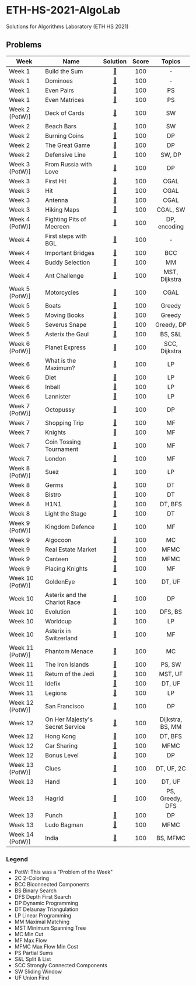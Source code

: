 # ETH-HS-2021-AlgoLab
Solutions for Algorithms Laboratory (ETH HS 2021)

## Problems

|Week|Name|Solution|Score|Topics| 
|-----|-----|:---:|:---:|:---:|
| Week 1         | Build the Sum | [:page_with_curl:](src/build_the_sum.cpp) | 100 | - |
| Week 1         | Dominoes | [:page_with_curl:](src/dominoes.cpp) | 100 | - |
| Week 1         | Even Pairs | [:page_with_curl:](src/even_pairs.cpp) | 100 | PS |
| Week 1         | Even Matrices | [:page_with_curl:](src/even_matrices.cpp) | 100 | PS |
| Week 2 (PotW)] | Deck of Cards | [:page_with_curl:](src/deck_of_cards.cpp) | 100 | SW |
| Week 2         | Beach Bars | [:page_with_curl:](src/beach_bars.cpp) | 100 | SW |
| Week 2         | Burning Coins | [:page_with_curl:](src/burning_coins.cpp) | 100 | DP |
| Week 2         | The Great Game | [:page_with_curl:](src/the_great_game.cpp) | 100 | DP |
| Week 2         | Defensive Line | [:page_with_curl:](src/defensive_line.cpp) | 100 | SW, DP |
| Week 3 (PotW)] | From Russia with Love | [:page_with_curl:](src/from_russia_with_love.cpp) | 100 | DP |
| Week 3         | First Hit | [:page_with_curl:](src/first_hit.cpp) | 100 | CGAL |
| Week 3         | Hit | [:page_with_curl:](src/hit.cpp) | 100 | CGAL |
| Week 3         | Antenna | [:page_with_curl:](src/antenna.cpp) | 100 | CGAL |
| Week 3         | Hiking Maps | [:page_with_curl:](src/hiking_maps.cpp) | 100 | CGAL, SW |
| Week 4 (PotW)] | Fighting Pits of Meereen | [:page_with_curl:](src/fighting_pits_of_meereen.cpp) | 100 | DP, encoding |
| Week 4         | First steps with BGL | [:page_with_curl:](src/first_steps_with_bgl.cpp) | 100 | - |
| Week 4         | Important Bridges | [:page_with_curl:](src/important_bridges.cpp) | 100 | BCC |
| Week 4         | Buddy Selection | [:page_with_curl:](src/buddy_selection.cpp) | 100 | MM |
| Week 4         | Ant Challenge | [:page_with_curl:](src/ant_challenge.cpp) | 100 | MST, Dijkstra |
| Week 5 (PotW)] | Motorcycles | [:page_with_curl:](src/motorcycles.cpp) | 100 | CGAL |
| Week 5         | Boats | [:page_with_curl:](src/boats.cpp) | 100 | Greedy |
| Week 5         | Moving Books | [:page_with_curl:](src/moving_books.cpp) | 100 | Greedy |
| Week 5         | Severus Snape | [:page_with_curl:](src/severus_snape.cpp) | 100 | Greedy, DP |
| Week 5         | Asterix the Gaul | [:page_with_curl:](src/asterix_the_gaul.cpp) | 100 | BS, S&L |
| Week 6 (PotW)] | Planet Express | [:page_with_curl:](src/planet_express.cpp) | 100 | SCC, Dijkstra |
| Week 6         | What is the Maximum? | [:page_with_curl:](src/what_is_the_maximum.cpp) | 100 | LP |
| Week 6         | Diet | [:page_with_curl:](src/diet.cpp) | 100 | LP |
| Week 6         | Inball | [:page_with_curl:](src/inball.cpp) | 100 | LP |
| Week 6         | Lannister | [:page_with_curl:](src/lannister.cpp) | 100 | LP |
| Week 7 (PotW)] | Octopussy | [:page_with_curl:](src/octopussy.cpp) | 100 | DP |
| Week 7         | Shopping Trip | [:page_with_curl:](src/shopping_trip.cpp) | 100 | MF |
| Week 7         | Knights | [:page_with_curl:](src/knights.cpp) | 100 | MF |
| Week 7         | Coin Tossing Tournament | [:page_with_curl:](src/coin_tossing_tournament.cpp) | 100 | MF |
| Week 7         | London | [:page_with_curl:](src/london.cpp) | 100 | MF |
| Week 8 (PotW)] | Suez | [:page_with_curl:](src/suez.cpp) | 100 | LP |
| Week 8         | Germs | [:page_with_curl:](src/germs.cpp) | 100 | DT |
| Week 8         | Bistro | [:page_with_curl:](src/bistro.cpp) | 100 | DT |
| Week 8         | H1N1 | [:page_with_curl:](src/h1n1.cpp) | 100 | DT, BFS |
| Week 8         | Light the Stage | [:page_with_curl:](src/light_the_stage.cpp) | 100 | DT |
| Week 9 (PotW)] | Kingdom Defence | [:page_with_curl:](src/kingdom_defence.cpp) | 100 | MF |
| Week 9         | Algocoon | [:page_with_curl:](src/algocoon.cpp) | 100 | MC |
| Week 9         | Real Estate Market | [:page_with_curl:](src/real_estate_market.cpp) | 100 | MFMC |
| Week 9         | Canteen | [:page_with_curl:](src/canteen.cpp) | 100 | MFMC |
| Week 9         | Placing Knights | [:page_with_curl:](src/placing_knights.cpp) | 100 | MF |
| Week 10 (PotW)]| GoldenEye | [:page_with_curl:](src/golden_eye.cpp) | 100 | DT, UF |
| Week 10        | Asterix and the Chariot Race | [:page_with_curl:](src/asterix_and_the_chariot_race.cpp) | 100 | DP |
| Week 10        | Evolution | [:page_with_curl:](src/evolution.cpp) | 100 | DFS, BS |
| Week 10        | Worldcup | [:page_with_curl:](src/worldcup.cpp) | 100 | LP |
| Week 10        | Asterix in Switzerland | [:page_with_curl:](src/asterix_in_switzerland.cpp) | 100 | MF |
| Week 11 (PotW)]| Phantom Menace | [:page_with_curl:](src/phantom_menace.cpp) | 100 | MC |
| Week 11        | The Iron Islands | [:page_with_curl:](src/the_iron_islands.cpp) | 100 | PS, SW |
| Week 11        | Return of the Jedi | [:page_with_curl:](src/return_of_the_jedi.cpp) | 100 | MST, UF |
| Week 11        | Idefix | [:page_with_curl:](src/idefix.cpp) | 100 | DT, UF |
| Week 11        | Legions | [:page_with_curl:](src/legions.cpp) | 100 | LP |
| Week 12 (PotW)]| San Francisco | [:page_with_curl:](src/san_francisco.cpp) | 100 | DP |
| Week 12        | On Her Majesty's Secret Service | [:page_with_curl:](src/on_her_majestys_secret_service.cpp) | 100 | Dijkstra, BS, MM |
| Week 12        | Hong Kong | [:page_with_curl:](src/hong_kong.cpp) | 100 | DT, BFS |
| Week 12        | Car Sharing | [:page_with_curl:](src/car_sharing.cpp) | 100 | MFMC |
| Week 12        | Bonus Level | [:page_with_curl:](src/bonus_level.cpp) | 100 | DP |
| Week 13 (PotW)]| Clues | [:page_with_curl:](src/clues.cpp) | 100 | DT, UF, 2C |
| Week 13        | Hand | [:page_with_curl:](src/hand.cpp) | 100 | DT, UF |
| Week 13        | Hagrid | [:page_with_curl:](src/hagrid.cpp) | 100 | PS, Greedy, DFS |
| Week 13        | Punch | [:page_with_curl:](src/punch.cpp) | 100 | DP |
| Week 13        | Ludo Bagman | [:page_with_curl:](src/ludo_bagman.cpp) | 100 | MFMC |
| Week 14 (PotW)]| India | [:page_with_curl:](src/india.cpp) | 100 | BS, MFMC |


### Legend
- PotW: This was a "Problem of the Week"
- 2C	2-Coloring
- BCC	Biconnected Components
- BS	Binary Search
- DFS	Depth First Search
- DP	Dynamic Programming
- DT	Delaunay Triangulation
- LP	Linear Programming
- MM	Maximal Matching
- MST	Minimum Spanning Tree
- MC	Min Cut
- MF	Max Flow
- MFMC	Max Flow Min Cost
- PS    Partial Sums
- S&L	Split & List
- SCC	Strongly Connected Components
- SW	Sliding Window
- UF	Union Find

